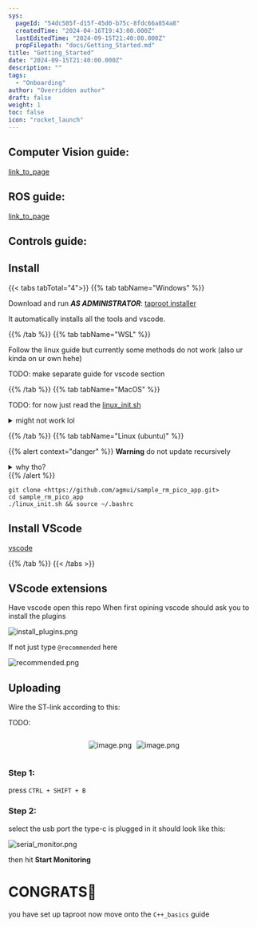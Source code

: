 ```yaml
---
sys:
  pageId: "54dc585f-d15f-45d0-b75c-8fdc66a854a8"
  createdTime: "2024-04-16T19:43:00.000Z"
  lastEditedTime: "2024-09-15T21:40:00.000Z"
  propFilepath: "docs/Getting_Started.md"
title: "Getting_Started"
date: "2024-09-15T21:40:00.000Z"
description: ""
tags:
  - "Onboarding"
author: "Overridden author"
draft: false
weight: 1
toc: false
icon: "rocket_launch"
---
```


## Computer Vision guide:

[link_to_page](86d45bc0-388b-4d26-8848-44f255f73d0e)

## ROS guide:

[link_to_page](3c76c1de-ec8f-46d6-8b0a-294005edc2d5)

## Controls guide:

## Install

{{< tabs tabTotal="4">}}
{{% tab tabName="Windows" %}}

Download and run _**AS ADMINISTRATOR**_: [taproot installer](https://github.com/Thornbots/TeachingFreshies/releases/tag/1.0)

It automatically installs all the tools and vscode.

{{% /tab %}}
{{% tab tabName="WSL" %}}

Follow the linux guide but currently some methods do not work (also ur kinda on ur own hehe)

TODO: make separate guide for vscode section

{{% /tab %}}
{{% tab tabName="MacOS" %}}

TODO: for now just read the [linux_init.sh](https://github.com/agmui/sample_rm_pico_app/blob/main/linux_init.sh)

<details>
<summary>might not work lol</summary>

`brew install libusb pkg-config`

Next install: [vscode](https://code.visualstudio.com/Download)

</details>

{{% /tab %}}
{{% tab tabName="Linux (ubuntu)" %}}

{{% alert context="danger" %}}
**Warning** do not update recursively
<details>
<summary>why tho?</summary>
There are some submodules that may go on for a while (like tinyusb) and I highly
recommend you don't need to get them.
If you want to see what submodules I update just look in `linux_init.sh`
</details>
{{% /alert %}}

```shell
git clone <https://github.com/agmui/sample_rm_pico_app.git>
cd sample_rm_pico_app
./linux_init.sh && source ~/.bashrc
```

## Install VScode

[vscode](https://code.visualstudio.com/Download)

{{% /tab %}}
{{< /tabs >}}

## VScode extensions

Have vscode open this repo
When first opining vscode should ask you to install the plugins

![install_plugins.png](https://prod-files-secure.s3.us-west-2.amazonaws.com/d518164a-d88e-44d1-a4ee-3adb3bd8bce0/89bd30f0-1825-4e77-867b-0a41ce370880/install_plugins.png?X-Amz-Algorithm=AWS4-HMAC-SHA256&X-Amz-Content-Sha256=UNSIGNED-PAYLOAD&X-Amz-Credential=ASIAZI2LB4666XIWD24C%2F20250306%2Fus-west-2%2Fs3%2Faws4_request&X-Amz-Date=20250306T190146Z&X-Amz-Expires=3600&X-Amz-Security-Token=IQoJb3JpZ2luX2VjEOr%2F%2F%2F%2F%2F%2F%2F%2F%2F%2FwEaCXVzLXdlc3QtMiJGMEQCIHt2rptFszhI826W1KTm8NKmZ8L0bTJ5RoIFc%2BbXYmFeAiB%2BDuCS%2BsOcOoMSo05M7skakp6SECeQHhKp3yAoJF0U4yr%2FAwgzEAAaDDYzNzQyMzE4MzgwNSIMwMVkdg3D1pIagMIzKtwDifVBmb%2FwwgwgDoVo9dE1aWvfr0nRzZmPIY35ZFigHZW9HFY%2BvQR8GSy%2F234%2BGjsDcSqxqp%2BLpZZnMkfvHAObMgQAwYVblrKVUo8js5GARhi%2Fk3WCm1neiVGY4%2BrQ45GxLvtqUFan4DzcqgF0EIuLCSOZKwKpqLA8hQ41JpFYhul1EHXF%2B02HiX4DKQJXbc%2FeKot%2FtLo%2FLa0wZUIRF3zPRm9PfRWYY3lna8jX9LeAJ%2B4UR2eFwU5qI6qYHti20U2LQw6LJRKApmjXWESSqI%2BcivNgUdkoL7yFHU7sknxspBMQGOLtHIOm9JAZfH%2BXk4fGm6hJXWWVwzPBfMgSYPO2UCfRlJKV7u8kUmFMP0h2trAZC4tago0F7MPisarzt3NkB4eYruSOE6ah%2BXB7R8PDagMjoAhXfqP0mTYAvEBVqPLC1dBYJ8%2FMSZBJYEDRXoSOMTj%2FmATtMNW0z0xun8ypCAnA8aNnJwd%2F5AvrMECq8OIcN2c8DTr0UcWARPvqf1C45NCXwFXhQI1eejFwSoEMLV7Dt4aCwpv3hrkx4uAny%2BFmyA7IOVfAEVfg00EF0vmD2UYTWyNg0YEFwZQVytfycEA6te%2FhcEnjKWhwDoj5JS%2Bl2xqWJxISWCeVFYQwwc2nvgY6pgHGw3kG%2BDSExabYoB6SeapLfx%2BEw%2B5XlkFYp%2Fe9JPaPj%2B2LMswsgEsFW%2FWsYzyh%2B40MgokQMfxLszQ8J7l5wzpjUpw7u6PwZ30c7nSD131MIe%2F0tkgzBNS%2BnXXwnQVwOUJXPYG%2BnJ2K8qhrphWcvFuwzed9kYy7Wg7YSD8Z8Za6AciR30qJnj2IMdGt2v44TI94QStQjDbxvJONwQMKYjJgmFS7mLoJ&X-Amz-Signature=fd7ec32b517880235f61bdd0e566098206415311acffe2863024dfc1b55cfbd5&X-Amz-SignedHeaders=host&x-id=GetObject)

If not just type `@recommended` here  

![recommended.png](https://prod-files-secure.s3.us-west-2.amazonaws.com/d518164a-d88e-44d1-a4ee-3adb3bd8bce0/61e661e9-5d85-4dfc-be0d-8d2097a5e793/recommended.png?X-Amz-Algorithm=AWS4-HMAC-SHA256&X-Amz-Content-Sha256=UNSIGNED-PAYLOAD&X-Amz-Credential=ASIAZI2LB4666XIWD24C%2F20250306%2Fus-west-2%2Fs3%2Faws4_request&X-Amz-Date=20250306T190146Z&X-Amz-Expires=3600&X-Amz-Security-Token=IQoJb3JpZ2luX2VjEOr%2F%2F%2F%2F%2F%2F%2F%2F%2F%2FwEaCXVzLXdlc3QtMiJGMEQCIHt2rptFszhI826W1KTm8NKmZ8L0bTJ5RoIFc%2BbXYmFeAiB%2BDuCS%2BsOcOoMSo05M7skakp6SECeQHhKp3yAoJF0U4yr%2FAwgzEAAaDDYzNzQyMzE4MzgwNSIMwMVkdg3D1pIagMIzKtwDifVBmb%2FwwgwgDoVo9dE1aWvfr0nRzZmPIY35ZFigHZW9HFY%2BvQR8GSy%2F234%2BGjsDcSqxqp%2BLpZZnMkfvHAObMgQAwYVblrKVUo8js5GARhi%2Fk3WCm1neiVGY4%2BrQ45GxLvtqUFan4DzcqgF0EIuLCSOZKwKpqLA8hQ41JpFYhul1EHXF%2B02HiX4DKQJXbc%2FeKot%2FtLo%2FLa0wZUIRF3zPRm9PfRWYY3lna8jX9LeAJ%2B4UR2eFwU5qI6qYHti20U2LQw6LJRKApmjXWESSqI%2BcivNgUdkoL7yFHU7sknxspBMQGOLtHIOm9JAZfH%2BXk4fGm6hJXWWVwzPBfMgSYPO2UCfRlJKV7u8kUmFMP0h2trAZC4tago0F7MPisarzt3NkB4eYruSOE6ah%2BXB7R8PDagMjoAhXfqP0mTYAvEBVqPLC1dBYJ8%2FMSZBJYEDRXoSOMTj%2FmATtMNW0z0xun8ypCAnA8aNnJwd%2F5AvrMECq8OIcN2c8DTr0UcWARPvqf1C45NCXwFXhQI1eejFwSoEMLV7Dt4aCwpv3hrkx4uAny%2BFmyA7IOVfAEVfg00EF0vmD2UYTWyNg0YEFwZQVytfycEA6te%2FhcEnjKWhwDoj5JS%2Bl2xqWJxISWCeVFYQwwc2nvgY6pgHGw3kG%2BDSExabYoB6SeapLfx%2BEw%2B5XlkFYp%2Fe9JPaPj%2B2LMswsgEsFW%2FWsYzyh%2B40MgokQMfxLszQ8J7l5wzpjUpw7u6PwZ30c7nSD131MIe%2F0tkgzBNS%2BnXXwnQVwOUJXPYG%2BnJ2K8qhrphWcvFuwzed9kYy7Wg7YSD8Z8Za6AciR30qJnj2IMdGt2v44TI94QStQjDbxvJONwQMKYjJgmFS7mLoJ&X-Amz-Signature=0616635074961bac7337f357b1d1163901a104cc0a03f6359f60ad0f7f7af35a&X-Amz-SignedHeaders=host&x-id=GetObject)

## Uploading

Wire the ST-link according to this:

TODO:

<div style="display: flex;flex-direction: row; column-gap:10px; max-width: 630px;justify-content: center;">
<div>

![image.png](https://prod-files-secure.s3.us-west-2.amazonaws.com/d518164a-d88e-44d1-a4ee-3adb3bd8bce0/210ecb78-1116-4d7b-b9b7-2292f66fa2c2/image.png?X-Amz-Algorithm=AWS4-HMAC-SHA256&X-Amz-Content-Sha256=UNSIGNED-PAYLOAD&X-Amz-Credential=ASIAZI2LB466UGPTNNVH%2F20250306%2Fus-west-2%2Fs3%2Faws4_request&X-Amz-Date=20250306T190152Z&X-Amz-Expires=3600&X-Amz-Security-Token=IQoJb3JpZ2luX2VjEOr%2F%2F%2F%2F%2F%2F%2F%2F%2F%2FwEaCXVzLXdlc3QtMiJHMEUCIDDZ0pJk9NF21z5x78VkhkQZUah3Pljm0HWgxI9SJwpbAiEA9a5qaNiTFwqb4v35C5MUDUU34cK0QJPpNzEIO%2FEryBYq%2FwMIMxAAGgw2Mzc0MjMxODM4MDUiDNfP4vslZEk99gIsjSrcA0En6VLB5O%2BmfSb3JjuF2pTN1buStetYk0ewJ1KElmb1uMqBwTRRgtceKXnVauZiutitLSArESu9pBBSkf17NU5X7fn283Aaon1VTqXJ%2F2l37VU1TbpjXYIB5zHX0Fvqi8PkK73Vx8OyaJK4OT6BjCjX0v3hUJ0QK5i7qY6ugo6VELHZNlMFAWITZQhP6Fv8umEQO4GfloTinW5QRmFu%2BogLbxGjbewFYMes8S0A2YB4A63Eug98J1a2pEUbVrgMckei3OHeWYtCsEhjdViyHNxs7dN7XExDGvemln3uY96yzM56KyP7Bwa6fmJ3%2Fg%2FQTn%2BC0fSOmn%2F0%2BLl%2Fs5xXIXlwvzREo8q6b89b2xgTaTR3%2Bw9ejJoj5twlDqmnv2Q1qCwfNubbMft6KhNTcGWHr5jupXKrLx4FO3PDdw7xQOlzvWwMeFx3r92I3Y9%2B%2F787W5HDX7AXeN3QVb3SGZZmlQiqi2DutoJ91k%2FMnvjEkaaAtXOHYSApIspEp3rPoBR2eIT1H4LgFTl%2FCDf04y5aWNI7bafEumSXO%2FcgeNRvpooEAN3XMR4C21pA9CzXISx5gP8rbeuhJUl0YdM%2FZTl60ILybwknlYcMGWMviW6hwPoiAdrvBIafnYrGhlfHMMTNp74GOqUBiuTWtrBl%2F%2B91%2BN1o8oPkwlpcQM8Ay20C7bPjRCoo5GaeLlqO%2F%2BycfYDsrps2Ja2bZUj7y2oc%2FsbtQQoTtDd9kl%2BdW5GsmbScTaaEwkir9Sqswo0jZ%2F4ro31%2FrVla6Y0UtG94pTCDWiCPBqBT5awmRw7DnaVBt6idwknkSoJ%2BYQllLsG7%2F5r4FZ9dajU0VPgH6WLgm7Mp9ceKovVnJFe22r%2BunJXr&X-Amz-Signature=bd4cd8ae2b6ce7bf4f71169679f7f7ddc8e7f5f34065172fd20f5576a85e9bf9&X-Amz-SignedHeaders=host&x-id=GetObject)

</div>
<div>

![image.png](https://prod-files-secure.s3.us-west-2.amazonaws.com/d518164a-d88e-44d1-a4ee-3adb3bd8bce0/33a0fd0f-8ca6-4a86-8e09-26e95ded1fff/image.png?X-Amz-Algorithm=AWS4-HMAC-SHA256&X-Amz-Content-Sha256=UNSIGNED-PAYLOAD&X-Amz-Credential=ASIAZI2LB46674KVF6DT%2F20250306%2Fus-west-2%2Fs3%2Faws4_request&X-Amz-Date=20250306T190153Z&X-Amz-Expires=3600&X-Amz-Security-Token=IQoJb3JpZ2luX2VjEOv%2F%2F%2F%2F%2F%2F%2F%2F%2F%2FwEaCXVzLXdlc3QtMiJIMEYCIQCVQL5vOT97mKUmNckpuPfV%2FBzKwNYOQnBOgviTCgZvqAIhAPtqhY9J%2Bjp6RM7Vvrcl4YJW7XdL0ybrxt09jlLMDU7xKv8DCDMQABoMNjM3NDIzMTgzODA1IgwdcEpUaUX%2FPIexJJsq3AOi5BFRhtPt5Wn%2FzHnu2q5JiS%2FwXTab6J4yn78y%2BT05%2BapNtHw6ghSlezOVCEiCN8EsADXAgbOjBcs6OVCD9ZS%2BhQESf4tYhroxPYjGVTgx8cUeg9DhHqpirC6CzZUNLd3lYyZrAIl7B5LDQlmAWzfIwp69C0t8txW7tDEKKECNAYjcOv3wvWkJ8G67lDP50k%2Bz6a5navB0uIVQjk8eL0%2B0G2tH5vvjz9nig1hRpMemQHaYCWuNl1ZET%2Bzh1lQkuOKVv9VIYqH5gs0H2QqIhz7anLFsH2hthGcJwd%2BfkbrYQmiNGS4uAkx%2F2eXG9gZyeWcSrMhh6cR1VlFX1dBUU6x3ZTDBT89xsZDoptTfEtBlW9JFrrj5dmeRo6AvXYULSFiuqdKBtbUmmKRp8VS9PLTDfx3TDJgnv2sz7sT8p5Rj38OYg7dhRns4zUHF%2FffknS3xYZNcjikbLWGSYrliX8aDQM3FUPTAdqifT8CjDj%2FdLV7bTJE6fsSCTgz0s8Za1l9PKwFQ0Ev9FwNmcQ9SFoIrIu3dDFsRgEhQRIeeEDXNCrGHeAw999dYUFBqOuxA7q40YgAcGlkCTMg5EyJrXh2v%2BCAiOdQNH9st6SSxdA%2B98rMooWePr9WpGBznxDD0zae%2BBjqkATdLWPH7y%2BA9cXrc6d%2BwGl9cF%2F%2FIUaP94vAMiMRo85z%2BBHuSC%2ByQelYwxcj%2FWLjFlf6SCzUkNrev%2BQeMYsIIlzagfr8lKP4VNMC7eto%2BMpnSo7fiaj47cHI%2F7SdMWLN9wjUVx35TEkqtbXzM9A%2BBuHstXpI8dFgTsznKFTl%2FNiagcRITkpoQdalC1sZybhRLCQ2fBNauw6qdeDq9uwcK4TYUH0oF&X-Amz-Signature=9122446ada7cb4bcce87d9652eae285da96b001f0db328b903d3b8764b2f8bd0&X-Amz-SignedHeaders=host&x-id=GetObject)

</div>
</div>

### Step 1:

press `CTRL + SHIFT + B`

### Step 2:

select the usb port the type-c is plugged in it should look like this:

![serial_monitor.png](https://prod-files-secure.s3.us-west-2.amazonaws.com/d518164a-d88e-44d1-a4ee-3adb3bd8bce0/f03f4774-05d4-4393-b6a0-d5efb6d315ab/serial_monitor.png?X-Amz-Algorithm=AWS4-HMAC-SHA256&X-Amz-Content-Sha256=UNSIGNED-PAYLOAD&X-Amz-Credential=ASIAZI2LB4666XIWD24C%2F20250306%2Fus-west-2%2Fs3%2Faws4_request&X-Amz-Date=20250306T190146Z&X-Amz-Expires=3600&X-Amz-Security-Token=IQoJb3JpZ2luX2VjEOr%2F%2F%2F%2F%2F%2F%2F%2F%2F%2FwEaCXVzLXdlc3QtMiJGMEQCIHt2rptFszhI826W1KTm8NKmZ8L0bTJ5RoIFc%2BbXYmFeAiB%2BDuCS%2BsOcOoMSo05M7skakp6SECeQHhKp3yAoJF0U4yr%2FAwgzEAAaDDYzNzQyMzE4MzgwNSIMwMVkdg3D1pIagMIzKtwDifVBmb%2FwwgwgDoVo9dE1aWvfr0nRzZmPIY35ZFigHZW9HFY%2BvQR8GSy%2F234%2BGjsDcSqxqp%2BLpZZnMkfvHAObMgQAwYVblrKVUo8js5GARhi%2Fk3WCm1neiVGY4%2BrQ45GxLvtqUFan4DzcqgF0EIuLCSOZKwKpqLA8hQ41JpFYhul1EHXF%2B02HiX4DKQJXbc%2FeKot%2FtLo%2FLa0wZUIRF3zPRm9PfRWYY3lna8jX9LeAJ%2B4UR2eFwU5qI6qYHti20U2LQw6LJRKApmjXWESSqI%2BcivNgUdkoL7yFHU7sknxspBMQGOLtHIOm9JAZfH%2BXk4fGm6hJXWWVwzPBfMgSYPO2UCfRlJKV7u8kUmFMP0h2trAZC4tago0F7MPisarzt3NkB4eYruSOE6ah%2BXB7R8PDagMjoAhXfqP0mTYAvEBVqPLC1dBYJ8%2FMSZBJYEDRXoSOMTj%2FmATtMNW0z0xun8ypCAnA8aNnJwd%2F5AvrMECq8OIcN2c8DTr0UcWARPvqf1C45NCXwFXhQI1eejFwSoEMLV7Dt4aCwpv3hrkx4uAny%2BFmyA7IOVfAEVfg00EF0vmD2UYTWyNg0YEFwZQVytfycEA6te%2FhcEnjKWhwDoj5JS%2Bl2xqWJxISWCeVFYQwwc2nvgY6pgHGw3kG%2BDSExabYoB6SeapLfx%2BEw%2B5XlkFYp%2Fe9JPaPj%2B2LMswsgEsFW%2FWsYzyh%2B40MgokQMfxLszQ8J7l5wzpjUpw7u6PwZ30c7nSD131MIe%2F0tkgzBNS%2BnXXwnQVwOUJXPYG%2BnJ2K8qhrphWcvFuwzed9kYy7Wg7YSD8Z8Za6AciR30qJnj2IMdGt2v44TI94QStQjDbxvJONwQMKYjJgmFS7mLoJ&X-Amz-Signature=0e4e0f759eacc6a72114dab6860f9e50143ef059838194c254b85c56f93a64b2&X-Amz-SignedHeaders=host&x-id=GetObject)

then hit **Start Monitoring**

# CONGRATS🎉

you have set up taproot now move onto the `C++_basics` guide
